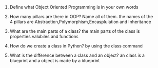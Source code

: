 1. Define what Object Oriented Programming is in your own words


2. How many pillars are there in OOP? Name all of them.
   the names of the 4 pillars are Abstraction,Polymorphism,Encasplulation and Inheritance

3. What are the main parts of a class?
   the main parts of the class is properties valubiles and functions

4. How do we create a class in Python?
   by using the class command

5. What is the difference between a class and an object? 
   an class is a blueprint and a object is made by a blueprint